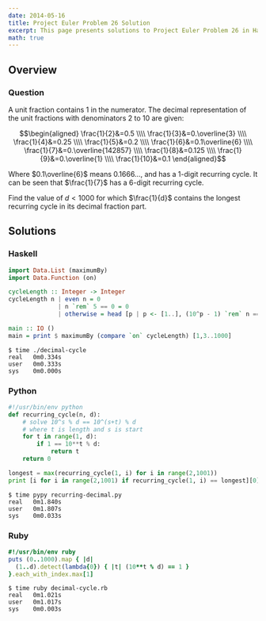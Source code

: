 ```yaml
---
date: 2014-05-16
title: Project Euler Problem 26 Solution
excerpt: This page presents solutions to Project Euler Problem 26 in Haskell, Python and Ruby.
math: true
---
```



## Overview


### Question

A unit fraction contains 1 in the numerator. The decimal 
representation of the unit fractions with denominators 
2 to 10 are given:

$$\begin{aligned}
\frac{1}{2}&=0.5 \\\\
\frac{1}{3}&=0.\overline{3} \\\\
\frac{1}{4}&=0.25 \\\\
\frac{1}{5}&=0.2 \\\\
\frac{1}{6}&=0.1\overline{6} \\\\
\frac{1}{7}&=0.\overline{142857} \\\\
\frac{1}{8}&=0.125 \\\\
\frac{1}{9}&=0.\overline{1} \\\\
\frac{1}{10}&=0.1
\end{aligned}$$

Where $0.1\overline{6}$ means $0.1666\dots$, and has a 1-digit recurring 
cycle. It can be seen that $\frac{1}{7}$ has a 6-digit recurring cycle.

Find the value of $d < 1000$ for which $\frac{1}{d}$ contains the longest 
recurring cycle in its decimal fraction part.






## Solutions

### Haskell

```haskell
import Data.List (maximumBy)
import Data.Function (on)

cycleLength :: Integer -> Integer
cycleLength n | even n = 0
              | n `rem` 5 == 0 = 0
              | otherwise = head [p | p <- [1..], (10^p - 1) `rem` n == 0]

main :: IO ()
main = print $ maximumBy (compare `on` cycleLength) [1,3..1000]
```


```
$ time ./decimal-cycle
real   0m0.334s
user   0m0.333s
sys    0m0.000s
```



### Python

```python
#!/usr/bin/env python
def recurring_cycle(n, d):
    # solve 10^s % d == 10^(s+t) % d
    # where t is length and s is start
    for t in range(1, d):
        if 1 == 10**t % d:
            return t
    return 0

longest = max(recurring_cycle(1, i) for i in range(2,1001))
print [i for i in range(2,1001) if recurring_cycle(1, i) == longest][0]
```


```
$ time pypy recurring-decimal.py
real   0m1.840s
user   0m1.807s
sys    0m0.033s
```



### Ruby

```ruby
#!/usr/bin/env ruby
puts (0..1000).map { |d| 
  (1..d).detect(lambda{0}) { |t| (10**t % d) == 1 } 
}.each_with_index.max[1]
```


```
$ time ruby decimal-cycle.rb
real   0m1.021s
user   0m1.017s
sys    0m0.003s
```



